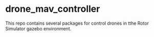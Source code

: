 # drone_mav_controller
This repo contains several packages for control drones in tthe Rotor Simulator gazebo environment.   
